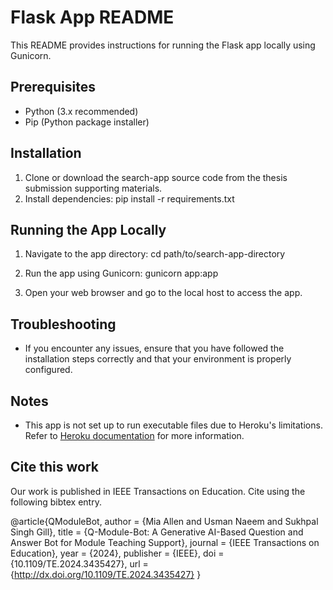 # Flask App README

This README provides instructions for running the Flask app locally using Gunicorn.

## Prerequisites

- Python (3.x recommended)
- Pip (Python package installer)

## Installation

1. Clone or download the search-app source code from the thesis submission supporting materials.
2. Install dependencies:
pip install -r requirements.txt

## Running the App Locally

1. Navigate to the app directory:
cd path/to/search-app-directory

2. Run the app using Gunicorn:
gunicorn app:app

3. Open your web browser and go to the local host to access the app.

## Troubleshooting

- If you encounter any issues, ensure that you have followed the installation steps correctly and that your environment is properly configured.

## Notes

- This app is not set up to run executable files due to Heroku's limitations. Refer to [Heroku documentation](https://devcenter.heroku.com/articles/dynos#ephemeral-filesystem) for more information.

## Cite this work

Our work is published in IEEE Transactions on Education. Cite using the following bibtex entry.

@article{QModuleBot,
  author    = {Mia Allen and Usman Naeem and Sukhpal Singh Gill},
  title     = {Q-Module-Bot: A Generative AI-Based Question and Answer Bot for Module Teaching Support},
  journal   = {IEEE Transactions on Education},
  year      = {2024},
  publisher = {IEEE},
  doi       = {10.1109/TE.2024.3435427},
  url       = {http://dx.doi.org/10.1109/TE.2024.3435427}
}



